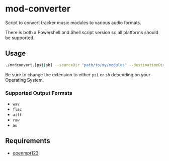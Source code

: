 # mod-converter
Script to convert tracker music modules to various audio formats.

There is both a Powershell and Shell script version so all platforms should be supported.

## Usage
```sh
./modconvert.[ps1|sh] --sourceDir "path/to/my/modules" --destinationDir "where/i/want/my/wavs/to/go" --outputFormat wav
```
Be sure to change the extension to either `ps1` or `sh` depending on your Operating System.

### Supported Output Formats
* `wav`
* `flac`
* `aiff`
* `raw`
* `au`

## Requirements
* [openmpt123](https://lib.openmpt.org/libopenmpt/download)
